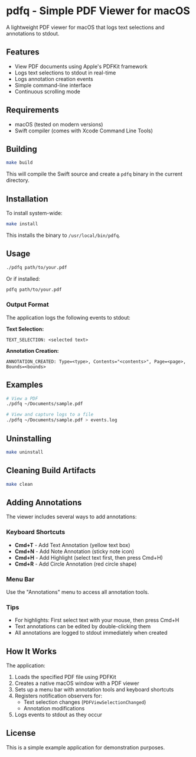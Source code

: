 # pdfq - Simple PDF Viewer for macOS

A lightweight PDF viewer for macOS that logs text selections and annotations to stdout.

## Features

- View PDF documents using Apple's PDFKit framework
- Logs text selections to stdout in real-time
- Logs annotation creation events
- Simple command-line interface
- Continuous scrolling mode

## Requirements

- macOS (tested on modern versions)
- Swift compiler (comes with Xcode Command Line Tools)

## Building

```bash
make build
```

This will compile the Swift source and create a `pdfq` binary in the current directory.

## Installation

To install system-wide:

```bash
make install
```

This installs the binary to `/usr/local/bin/pdfq`.

## Usage

```bash
./pdfq path/to/your.pdf
```

Or if installed:

```bash
pdfq path/to/your.pdf
```

### Output Format

The application logs the following events to stdout:

**Text Selection:**
```
TEXT_SELECTION: <selected text>
```

**Annotation Creation:**
```
ANNOTATION_CREATED: Type=<type>, Contents="<contents>", Page=<page>, Bounds=<bounds>
```

## Examples

```bash
# View a PDF
./pdfq ~/Documents/sample.pdf

# View and capture logs to a file
./pdfq ~/Documents/sample.pdf > events.log
```

## Uninstalling

```bash
make uninstall
```

## Cleaning Build Artifacts

```bash
make clean
```

## Adding Annotations

The viewer includes several ways to add annotations:

### Keyboard Shortcuts
- **Cmd+T** - Add Text Annotation (yellow text box)
- **Cmd+N** - Add Note Annotation (sticky note icon)
- **Cmd+H** - Add Highlight (select text first, then press Cmd+H)
- **Cmd+R** - Add Circle Annotation (red circle shape)

### Menu Bar
Use the "Annotations" menu to access all annotation tools.

### Tips
- For highlights: First select text with your mouse, then press Cmd+H
- Text annotations can be edited by double-clicking them
- All annotations are logged to stdout immediately when created

## How It Works

The application:
1. Loads the specified PDF file using PDFKit
2. Creates a native macOS window with a PDF viewer
3. Sets up a menu bar with annotation tools and keyboard shortcuts
4. Registers notification observers for:
   - Text selection changes (`PDFViewSelectionChanged`)
   - Annotation modifications
5. Logs events to stdout as they occur

## License

This is a simple example application for demonstration purposes.
